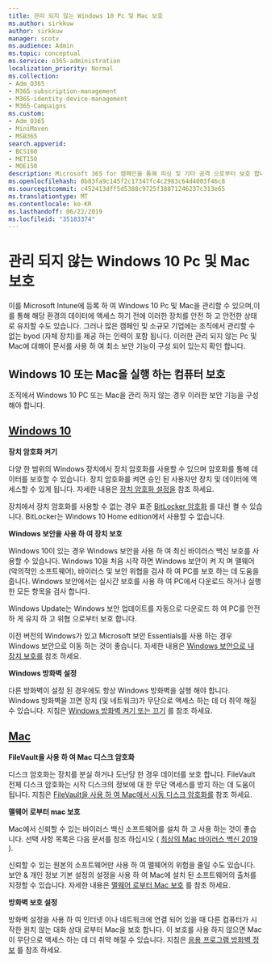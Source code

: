 ```yaml
---
title: 관리 되지 않는 Windows 10 Pc 및 Mac 보호
ms.author: sirkkuw
author: sirkkuw
manager: scotv
ms.audience: Admin
ms.topic: conceptual
ms.service: o365-administration
localization_priority: Normal
ms.collection:
- Adm_O365
- M365-subscription-management
- M365-identity-device-management
- M365-Campaigns
ms.custom:
- Adm_O365
- MiniMaven
- MSB365
search.appverid:
- BCS160
- MET150
- MOE150
description: Microsoft 365 for 캠페인을 통해 피싱 및 기타 공격 으로부터 보호 합니다.
ms.openlocfilehash: 8b83fa9c145f2c17347fc4c2983c64d4003f46c8
ms.sourcegitcommit: c452413dff5d5388c9725f38871246237c313e65
ms.translationtype: MT
ms.contentlocale: ko-KR
ms.lasthandoff: 06/22/2019
ms.locfileid: "35183374"
---
```

# <a name="protect-unmanaged-windows-10-pcs-and-macs"></a>관리 되지 않는 Windows 10 Pc 및 Mac 보호

이를 Microsoft Intune에 등록 하 여 Windows 10 Pc 및 Mac을 관리할 수 있으며,이를 통해 해당 환경의 데이터에 액세스 하기 전에 이러한 장치를 안전 하 고 안전한 상태로 유지할 수도 있습니다. 그러나 많은 캠페인 및 소규모 기업에는 조직에서 관리할 수 없는 byod (자체 장치)를 제공 하는 인력이 포함 됩니다. 이러한 관리 되지 않는 Pc 및 Mac에 대해이 문서를 사용 하 여 최소 보안 기능이 구성 되어 있는지 확인 합니다. 

<!--A Windows 10 PC is considered managed after you have completed the following two steps:

1. You (or the admin) set up device and data protection policies in the [setup  wizard](../business/set-up.md).

2. You have [connected your computer to Azure Active Directory](../business/set-up-windows-devices.md) and use your Microsoft 365 Business username and password to sign in.
3. --> 

## <a name="protect-a-computer-running-windows-10-or-a-mac"></a>Windows 10 또는 Mac을 실행 하는 컴퓨터 보호

<!--If you have a PC that is running Windows 10 that is not connected to Microsoft 365 Business, or a Mac, the Microsoft 365 Business protections do not apply to it, but here are some things you can do to keep your data secure on these devices as well:
-->
조직에서 Windows 10 PC 또는 Mac을 관리 하지 않는 경우 이러한 보안 기능을 구성 해야 합니다.

## <a name="windows-10tabwindows10"></a>[Windows 10](#tab/Windows10)
**장치 암호화 켜기**<p>

다양 한 범위의 Windows 장치에서 장치 암호화를 사용할 수 있으며 암호화를 통해 데이터를 보호할 수 있습니다. 장치 암호화를 켜면 승인 된 사용자만 장치 및 데이터에 액세스할 수 있게 됩니다. 자세한 내용은 [장치 암호화 설정을](https://support.microsoft.com/en-us/help/4028713/windows-10-turn-on-device-encryption) 참조 하세요.

 장치에서 장치 암호화를 사용할 수 없는 경우 표준 [BitLocker 암호화](https://support.microsoft.com/en-us/help/4028713/windows-10-turn-on-device-encryption) 를 대신 켤 수 있습니다. BitLocker는 Windows 10 Home edition에서 사용할 수 없습니다. 



**Windows 보안을 사용 하 여 장치 보호**<p>
Windows 10이 있는 경우 Windows 보안을 사용 하 여 최신 바이러스 백신 보호를 사용할 수 있습니다. Windows 10을 처음 시작 하면 Windows 보안이 켜 지 며 맬웨어 (악의적인 소프트웨어), 바이러스 및 보안 위협을 검사 하 여 PC를 보호 하는 데 도움을 줍니다. Windows 보안에서는 실시간 보호를 사용 하 여 PC에서 다운로드 하거나 실행 한 모든 항목을 검사 합니다.

Windows Update는 Windows 보안 업데이트를 자동으로 다운로드 하 여 PC를 안전 하 게 유지 하 고 위협 으로부터 보호 합니다.

이전 버전의 Windows가 있고 Microsoft 보안 Essentials를 사용 하는 경우 Windows 보안으로 이동 하는 것이 좋습니다. 자세한 내용은 [Windows 보안으로 내 장치 보호를](https://support.microsoft.com/en-us/help/17464/windows-10-help-protect-my-device-with-windows-security) 참조 하세요.

**Windows 방화벽 설정**<p>
다른 방화벽이 설정 된 경우에도 항상 Windows 방화벽을 실행 해야 합니다. Windows 방화벽을 끄면 장치 (및 네트워크)가 무단으로 액세스 하는 데 더 취약 해질 수 있습니다. 지침은 [Windows 방화벽 켜기 또는 끄기](https://support.microsoft.com/en-us/help/4028544/windows-10-turn-windows-defender-firewall-on-or-off) 를 참조 하세요.

## <a name="mactabmac"></a>[Mac](#tab/Mac)
**FileVault을 사용 하 여 Mac 디스크 암호화**<p>
디스크 암호화는 장치를 분실 하거나 도난당 한 경우 데이터를 보호 합니다. FileVault 전체 디스크 암호화는 시작 디스크의 정보에 대 한 무단 액세스를 방지 하는 데 도움이 됩니다. 지침은 [FileVault을 사용 하 여 Mac에서 시동 디스크 암호화를](https://support.apple.com/HT204837) 참조 하세요.

**맬웨어 로부터 mac 보호**<p>
Mac에서 신뢰할 수 있는 바이러스 백신 소프트웨어를 설치 하 고 사용 하는 것이 좋습니다. 선택 사항 목록은 다음 문서를 참조 하십시오 ( [최상의 Mac 바이러스 백신 2019 ](https://www.macworld.co.uk/feature/mac-software/mac-antivirus-3672182/)).

신뢰할 수 있는 원본의 소프트웨어만 사용 하 여 맬웨어의 위험을 줄일 수도 있습니다. 보안 & 개인 정보 기본 설정의 설정을 사용 하 여 Mac에 설치 된 소프트웨어의 출처를 지정할 수 있습니다. 자세한 내용은 [맬웨어 로부터 Mac 보호](https://support.apple.com/kb/PH25087) 를 참조 하세요.

**방화벽 보호 설정**<p>
방화벽 설정을 사용 하 여 인터넷 이나 네트워크에 연결 되어 있을 때 다른 컴퓨터가 시작한 원치 않는 대화 상대 로부터 Mac을 보호 합니다. 이 보호를 사용 하지 않으면 Mac이 무단으로 액세스 하는 데 더 취약 해질 수 있습니다. 지침은 [응용 프로그램 방화벽 정보](https://support.apple.com/HT201642) 를 참조 하세요.
